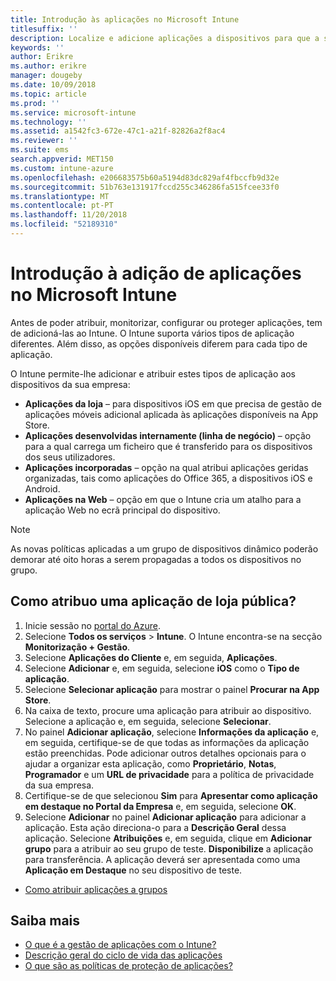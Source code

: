 ```yaml
---
title: Introdução às aplicações no Microsoft Intune
titlesuffix: ''
description: Localize e adicione aplicações a dispositivos para que a sua força de trabalho comece a trabalhar.
keywords: ''
author: Erikre
ms.author: erikre
manager: dougeby
ms.date: 10/09/2018
ms.topic: article
ms.prod: ''
ms.service: microsoft-intune
ms.technology: ''
ms.assetid: a1542fc3-672e-47c1-a21f-82826a2f8ac4
ms.reviewer: ''
ms.suite: ems
search.appverid: MET150
ms.custom: intune-azure
ms.openlocfilehash: e206683575b60a5194d83dc829af4fbccfb9d32e
ms.sourcegitcommit: 51b763e131917fccd255c346286fa515fcee33f0
ms.translationtype: MT
ms.contentlocale: pt-PT
ms.lasthandoff: 11/20/2018
ms.locfileid: "52189310"
---
```

# <a name="get-started-with-adding-apps-in-microsoft-intune"></a>Introdução à adição de aplicações no Microsoft Intune

Antes de poder atribuir, monitorizar, configurar ou proteger aplicações, tem de adicioná-las ao Intune. O Intune suporta vários tipos de aplicação diferentes. Além disso, as opções disponíveis diferem para cada tipo de aplicação.

O Intune permite-lhe adicionar e atribuir estes tipos de aplicação aos dispositivos da sua empresa:
- **Aplicações da loja** – para dispositivos iOS em que precisa de gestão de aplicações móveis adicional aplicada às aplicações disponíveis na App Store.
- **Aplicações desenvolvidas internamente (linha de negócio)** – opção para a qual carrega um ficheiro que é transferido para os dispositivos dos seus utilizadores.
- **Aplicações incorporadas** – opção na qual atribui aplicações geridas organizadas, tais como aplicações do Office 365, a dispositivos iOS e Android.
- **Aplicações na Web** – opção em que o Intune cria um atalho para a aplicação Web no ecrã principal do dispositivo.

> [!NOTE]
> As novas políticas aplicadas a um grupo de dispositivos dinâmico poderão demorar até oito horas a serem propagadas a todos os dispositivos no grupo.

## <a name="how-do-i-assign-a-public-store-app"></a>Como atribuo uma aplicação de loja pública?

1. Inicie sessão no [portal do Azure](https://portal.azure.com).
2. Selecione **Todos os serviços** > **Intune**. O Intune encontra-se na secção **Monitorização + Gestão**.
3. Selecione **Aplicações do Cliente** e, em seguida, **Aplicações**.
4. Selecione **Adicionar** e, em seguida, selecione **iOS** como o **Tipo de aplicação**.
5. Selecione **Selecionar aplicação** para mostrar o painel **Procurar na App Store**.
6. Na caixa de texto, procure uma aplicação para atribuir ao dispositivo. Selecione a aplicação e, em seguida, selecione **Selecionar**.
7. No painel **Adicionar aplicação**, selecione **Informações da aplicação** e, em seguida, certifique-se de que todas as informações da aplicação estão preenchidas. Pode adicionar outros detalhes opcionais para o ajudar a organizar esta aplicação, como **Proprietário**, **Notas**, **Programador** e um **URL de privacidade** para a política de privacidade da sua empresa.
8. Certifique-se de que selecionou **Sim** para **Apresentar como aplicação em destaque no Portal da Empresa** e, em seguida, selecione **OK**.
9. Selecione **Adicionar** no painel **Adicionar aplicação** para adicionar a aplicação. Esta ação direciona-o para a **Descrição Geral** dessa aplicação. Selecione **Atribuições** e, em seguida, clique em **Adicionar grupo** para a atribuir ao seu grupo de teste. **Disponibilize** a aplicação para transferência. A aplicação deverá ser apresentada como uma **Aplicação em Destaque** no seu dispositivo de teste.


- [Como atribuir aplicações a grupos](apps-deploy.md)

## <a name="learn-more"></a>Saiba mais

* [O que é a gestão de aplicações com o Intune?](app-management.md)
* [Descrição geral do ciclo de vida das aplicações](app-lifecycle.md)
* [O que são as políticas de proteção de aplicações?](app-protection-policy.md)
